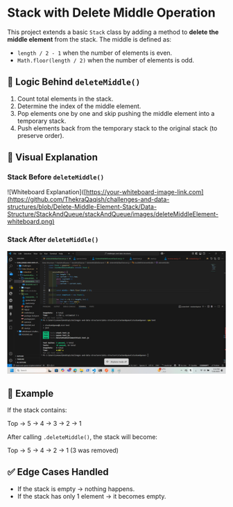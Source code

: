 
# Stack with Delete Middle Operation

This project extends a basic `Stack` class by adding a method to **delete the middle element** from the stack. The middle is defined as:

- `length / 2 - 1` when the number of elements is even.
- `Math.floor(length / 2)` when the number of elements is odd.


## 🧠 Logic Behind `deleteMiddle()`

1. Count total elements in the stack.
2. Determine the index of the middle element.
3. Pop elements one by one and skip pushing the middle element into a temporary stack.
4. Push elements back from the temporary stack to the original stack (to preserve order).

## 📸 Visual Explanation

### Stack Before `deleteMiddle()`

<!-- Replace with your Whiteboard drawing link -->
![Whiteboard Explanation]([https://your-whiteboard-image-link.com](https://github.com/ThekraQaqish/challenges-and-data-structures/blob/Delete-Middle-Element-Stack/Data-Structure/StackAndQueue/stackAndQueue/images/deleteMiddleElement-whiteboard.png)

### Stack After `deleteMiddle()`

<!-- Replace with your Gist visualization link -->
![Gist Visualization](https://github.com/ThekraQaqish/challenges-and-data-structures/blob/Delete-Middle-Element-Stack/Data-Structure/StackAndQueue/stackAndQueue/images/deleteMiddleElement-jest.png)

## 🧪 Example

If the stack contains:

Top → 5 → 4 → 3 → 2 → 1

After calling `.deleteMiddle()`, the stack will become:

Top → 5 → 4 → 2 → 1 (3 was removed)

## ✅ Edge Cases Handled

- If the stack is empty → nothing happens.
- If the stack has only 1 element → it becomes empty.


